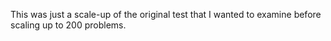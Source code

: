 This was just a scale-up of the original test that I wanted to examine before scaling up to 200 problems.